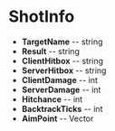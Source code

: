 # ShotInfo
* **TargetName** -- string
* **Result** -- string
* **ClientHitbox** -- string
* **ServerHitbox** -- string
* **ClientDamage** -- int
* **ServerDamage** -- int
* **Hitchance** -- int
* **BacktrackTicks** -- int
* **AimPoint** -- Vector
